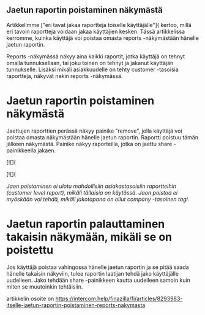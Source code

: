 ## Jaetun raportin poistaminen näkymästä

Artikkelimme ["eri tavat jakaa raportteja toiselle käyttäjälle"]( kertoo, millä eri tavoin raportteja voidaan jakaa käyttäjien kesken. Tässä artikkelissa kerromme, kuinka käyttäjä voi poistaa omasta reports -näkymästään hänelle jaetun raportin.

Reports -näkymässä näkyy aina kaikki raportit, jotka käyttäjä on tehnyt omalla tunnuksellaan, tai joku toinen on tehnyt ja jakanut käyttäjän tunnukselle. Lisäksi mikäli asiakkuudelle on tehty customer -tasoisia raportteja, näkyvät nekin reports -näkymässä.

# Jaetun raportin poistaminen näkymästä

Jaettujen raporttien perässä näkyy painike "remove", jolla käyttäjä voi poistaa omasta näkymästään hänelle jaetun raportin. Raportti poistuu tämän jälkeen näkymästä. Painike näkyy raporteilla, jotka on jaettu share -painikkeella jakaen.

[![](

[![](

*Jaon poistaminen ei ulotu mahdollisiin asiakastasoisiin raportteihin (customer level report), mikäli tällaisia on käytössä. Jaon poistoa ei myöskään voi tehdä, mikäli jakotapana on ollut company -tasoinen tagi.* 

# Jaetun raportin palauttaminen takaisin näkymään, mikäli se on poistettu

Jos käyttäjä poistaa vahingossa hänelle jaetun raportin ja se pitää saada hänelle takaisin näkyviin, tulee raportin laatijan tehdä jako käyttäjälle uudelleen. Jako tehdään share -painikkeen kautta uudelleen samoin kuin miten se muutoinkin tehtäisiin.



artikkelin osoite on https://intercom.help/finazilla/fi/articles/8293983-itselle-jaetun-raportin-poistaminen-reports-nakymasta

